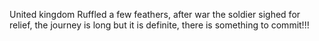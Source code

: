 United kingdom Ruffled a few feathers, after war the soldier sighed for relief, the journey is long but it is definite, there is something to commit!!!
